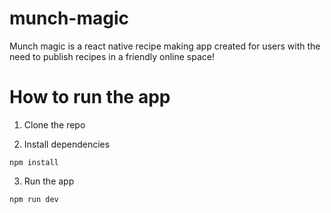 # munch-magic
Munch magic is a react native recipe making app created for users with the need to publish recipes in a friendly online space!

# How to run the app

1. Clone the repo

2. Install dependencies

```
npm install
```

3. Run the app

```
npm run dev
